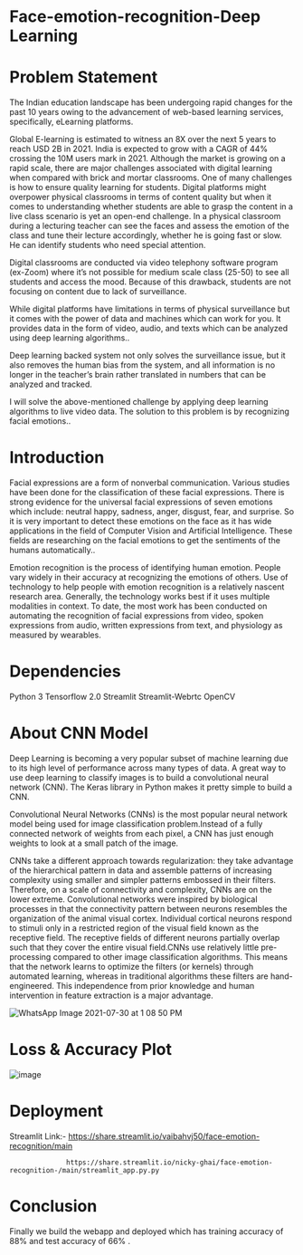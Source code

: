# Face-emotion-recognition-Deep Learning
 


# Problem Statement
The Indian education landscape has been undergoing rapid changes for the past 10 years owing to the advancement of web-based learning services, specifically, eLearning platforms.

Global E-learning is estimated to witness an 8X over the next 5 years to reach USD 2B in 2021. India is expected to grow with a CAGR of 44% crossing the 10M users mark in 2021. Although the market is growing on a rapid scale, there are major challenges associated with digital learning when compared with brick and mortar classrooms. One of many challenges is how to ensure quality learning for students. Digital platforms might overpower physical classrooms in terms of content quality but when it comes to understanding whether students are able to grasp the content in a live class scenario is yet an open-end challenge. In a physical classroom during a lecturing teacher can see the faces and assess the emotion of the class and tune their lecture accordingly, whether he is going fast or slow. He can identify students who need special attention.

Digital classrooms are conducted via video telephony software program (ex-Zoom) where it’s not possible for medium scale class (25-50) to see all students and access the mood. Because of this drawback, students are not focusing on content due to lack of surveillance.

While digital platforms have limitations in terms of physical surveillance but it comes with the power of data and machines which can work for you. It provides data in the form of video, audio, and texts which can be analyzed using deep learning algorithms..

Deep learning backed system not only solves the surveillance issue, but it also removes the human bias from the system, and all information is no longer in the teacher’s brain rather translated in numbers that can be analyzed and tracked.

I will solve the above-mentioned challenge by applying deep learning algorithms to live video data. The solution to this problem is by recognizing facial emotions..



# Introduction

Facial expressions are a form of nonverbal communication. Various studies have been done for the classification of these facial expressions. There is strong evidence for the universal facial expressions of seven emotions which include: neutral happy, sadness, anger, disgust, fear, and surprise. So it is very important to detect these emotions on the face as it has wide applications in the field of Computer Vision and Artificial Intelligence. These fields are researching on the facial emotions to get the sentiments of the humans automatically..

Emotion recognition is the process of identifying human emotion. People vary widely in their accuracy at recognizing the emotions of others. Use of technology to help people with emotion recognition is a relatively nascent research area. Generally, the technology works best if it uses multiple modalities in context. To date, the most work has been conducted on automating the recognition of facial expressions from video, spoken expressions from audio, written expressions from text, and physiology as measured by wearables.


# Dependencies

Python 3
Tensorflow 2.0
Streamlit
Streamlit-Webrtc
OpenCV


# About CNN Model


Deep Learning is becoming a very popular subset of machine learning due to its high level of performance across many types of data. A great way to use deep learning to classify images is to build a convolutional neural network (CNN). The Keras library in Python makes it pretty simple to build a CNN.

Convolutional Neural Networks (CNNs) is the most popular neural network model being used for image classification problem.Instead of a fully connected network of weights from each pixel, a CNN has just enough weights to look at a small patch of the image.

 CNNs take a different approach towards regularization: they take advantage of the hierarchical pattern in data and assemble patterns of increasing complexity using smaller and simpler patterns embossed in their filters. Therefore, on a scale of connectivity and complexity, CNNs are on the lower extreme. Convolutional networks were inspired by biological processes in that the connectivity pattern between neurons resembles the organization of the animal visual cortex. Individual cortical neurons respond to stimuli only in a restricted region of the visual field known as the receptive field. The receptive fields of different neurons partially overlap such that they cover the entire visual field.CNNs use relatively little pre-processing compared to other image classification algorithms. This means that the network learns to optimize the filters (or kernels) through automated learning, whereas in traditional algorithms these filters are hand-engineered. This independence from prior knowledge and human intervention in feature extraction is a major advantage.


![WhatsApp Image 2021-07-30 at 1 08 50 PM](https://user-images.githubusercontent.com/84126197/127868474-9278e758-7866-4815-a6ab-5e8da43a23ea.jpeg)


# Loss & Accuracy Plot

![image](https://user-images.githubusercontent.com/84126197/127868817-8d6d02f0-d166-4eda-8123-c68d48ce159d.png)


# Deployment 

Streamlit Link:-  https://share.streamlit.io/vaibahvj50/face-emotion-recognition/main 

                  https://share.streamlit.io/nicky-ghai/face-emotion-recognition-/main/streamlit_app.py.py



# Conclusion

Finally we build the webapp and deployed which has training accuracy of 88% and test accuracy of 66% .


